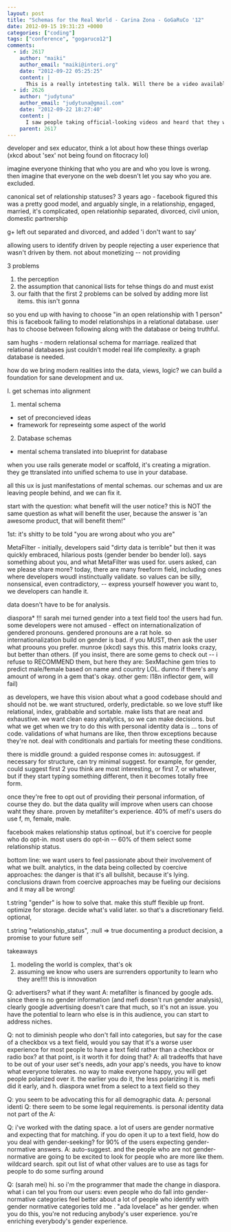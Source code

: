 ```yaml
---
layout: post
title: "Schemas for the Real World - Carina Zona - GoGaRuCo '12"
date: 2012-09-15 19:31:23 +0000
categories: ["coding"]
tags: ["conference", "gogaruco12"]
comments:
  - id: 2617
    author: "maiki"
    author_email: "maiki@interi.org"
    date: "2012-09-22 05:25:25"
    content: |
      This is a really intetesting talk. Will there be a video available?
  - id: 2626
    author: "judytuna"
    author_email: "judytuna@gmail.com"
    date: "2012-09-22 18:27:40"
    content: |
      I saw people taking official-looking videos and heard that they were from <a href="http://blog.confreaks.net/tag/gogaruco/" rel="nofollow">confreaks</a> (though I may have remembered wrong). I haven't heard anything yet about when they will be available, but I think this is a really important topic. Also you should meet Carina!
    parent: 2617
---
```


developer and sex educator, think a lot about how these things overlap (xkcd about 'sex' not being found on fitocracy lol)

imagine everyone thinking that who you are and who you love is wrong. then imagine that everyone on the web doesn't let you say who you are. excluded.

canonical set of relationship statuses?
3 years ago - facebook figured this was a pretty good model, and arguably 
single, in a relationship, engaged, married, it's complicated, open relationhip
separated, divorced, civil union, domestic partnership

g+ left out separated and divorced, and added 'i don't want to say'

allowing users to identify 
driven by people rejecting a user experience that wasn't driven by them. 
not about monetizing -- not providing 

3 problems
1. the perception 
2. the assumption that canonical lists for tehse things do and must exist
3. our faith that the first 2 problems can be solved by adding more list items. this isn't gonna 

so you end up with having to choose "in an open relationship with 1 person" 
this is facebook failing to model relationships in a relational database. user has to choose between following along with the database or being truthful. 

sam hughs - modern relationsal schema for marriage. 
realized that relational databases just couldn't model real life complexity. a graph database is needed. 

how do we bring modern realities into the data, views, logic? 
we can build a foundation for sane development and ux. 

I. get schemas into alignment
1. mental schema
- set of preconcieved ideas
- framework for represeintg some aspect of the world
2. Database schemas
- mental schema translated into blueprint for database 

when you use rails generate model or scaffold, it's creating a migration. they ge ttranslated into unified schema to use in your database. 

all this ux is just manifestations of mental schemas. our schemas and ux are leaving people behind, and we can fix it. 

start with the question: what benefit will the user notice? this is NOT the same question as what will benefit the user, because the answer is 'an awesome product, that will benefit them!"

1st: it's shitty to be told "you are wrong about who you are" 

MetaFilter - initially, developers said "dirty data is terrible" but then it was quickly embraced, hilarious posts (gender bender bo bender lol). says something about you, and what MetaFilter was used for. users asked, can we please share more? today, there are many freeform field, including ones where developers woudl instinctually validate. so values can be silly, nonsensical, even contradictory, -- express yourself however you want to, we developers can handle it. 

data doesn't have to be for analysis. 

diaspora* !!! sarah mei turned gender into a text field too! the users had fun. 
some developers were not amused - effect on internationalization of gendered pronouns. gendered pronouns are a rat hole. so internationalization build on gender is bad. if you MUST, then ask the user what proouns you prefer. munroe (xkcd) says this. this matrix looks crazy, but better than others. (if you insist, there are some gems to check out -- i refuse to RECOMMEND them, but here they are: SexMachine gem tries to predict male/female based on name and country LOL. dunno if there's any amount of wrong in a gem that's okay. other gem: I18n inflector gem, will fail)

as developers, we have this vision about what a good codebase should and should not be. we want structured, orderly, predictable. so we love stuff like relational, index, grabbable and sortable. make lists that are neat and exhaustive. we want clean easy analytics, so we can make decisions. but what we get when we try to do this with personal identity data is ... tons of code. validations of what humans are like, then throw exceptions because they're not. deal with conditionals and partials for meeting these conditions. 

there is middle ground: a guided response comes in: autosuggest. 
if necessary for structure, can try minimal suggest. for example, for gender, could suggest first 2 you think are most interesting, or first 7, or whatever, but if they start typing something different, then it becomes totally free form. 

once they're free to opt out of providing their personal information, of course they do. but the data quality will improve when users can choose waht they share. proven by metafilter's experience. 40% of mefi's users do use f, m, female, male.

facebook makes relationship status optinoal, but it's coercive for people who do opt-in. most users do opt-in -- 60% of them select some relationship status. 

bottom line: we want users to feel passionate about their involvement of what we built. 
analytics, in
the data being collected by coercive approaches: the danger is that it's all bullshit, because it's lying. conclusions drawn from coercive approaches may be fueling our decisions and it may all be wrong! 

t.string "gender" 
is how to solve that. make this stuff flexible up front. optimize for storage. decide what's valid later. so that's a discretionary field. optional, 

t.string "relationship_status", :null => true
documenting a product decision, a promise to your future self

takeaways

1. modeling the world is complex, that's ok
2. assuming we know who users are surrenders opportunity to learn who they are!!!! this is innovation

Q: advertisers? what if they want 
A: metafilter is financed by google ads. since there is no gender information (and mefi doesn't run gender analysis), clearly google advertising doesn't care that much, so it's not an issue. you have the potential to learn who else is in this audience, you can start to address niches. 

Q: not to diminish people who don't fall into categories, but say for the case of a checkbox vs a text field, would you say that it's a worse user experience for most people to have a text field rather than a checkbox or radio box? at that point, is it worth it for doing that? 
A: all tradeoffs that have to be out of your user set's needs, adn your app's needs, you have to know what everyone tolerates. no way to make everyone happy, you will get people polarized over it. the earlier you do it, the less polarizing it is. mefi did it early, and h. diaspora wnet from a select to a text field so they 

Q: you seem to be advocating this for all demographic data. 
A: personal identi
Q: there seem to be some legal requirements. is personal identity data not part of the 
A: 

Q: i've worked with the dating space. a lot of users are gender normative and expecting that for matching. if you do open it up to a text field, how do you deal with gender-seeking? for 90% of the users expecting gender-normative answers. 
A: auto-suggest. and the people who are not gender-normative are going to be excited to look for people who are more like them. wildcard search. spit out list of what other values are to use as tags for people to do some surfing around 

Q: (sarah mei) hi. so i'm the programmer that made the change in diaspora. what i can tel you from our users: even people who do fall into gender-normative categories feel better about 
a lot of people who identify with gender normative categories told me . "ada lovelace" as her gender. when you do this, you're not reducing anybody's user experience. you're enriching everybody's gender experience.